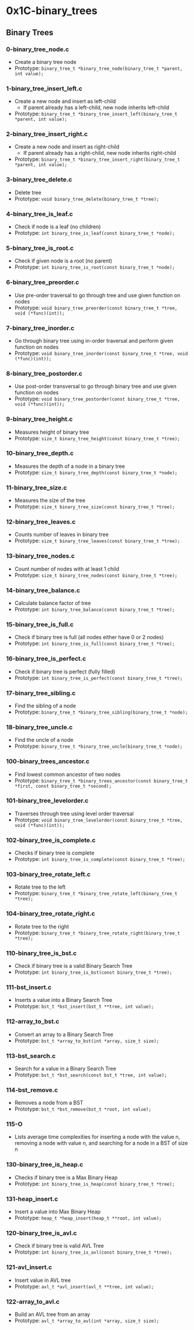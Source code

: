 # 0x1C-binary_trees

## Binary Trees
### 0-binary_tree_node.c
* Create a binary tree node
* Prototype: `binary_tree_t *binary_tree_node(binary_tree_t *parent, int value);`

### 1-binary_tree_insert_left.c
* Create a new node and insert as left-child
  * If parent already has a left-child, new node inherits left-child
* Prototype: `binary_tree_t *binary_tree_insert_left(binary_tree_t *parent, int value);`

### 2-binary_tree_insert_right.c
* Create a new node and insert as right-child
  * If parent already has a right-child, new node inherits right-child
* Prototype: `binary_tree_t *binary_tree_insert_right(binary_tree_t *parent, int value);`

### 3-binary_tree_delete.c
* Delete tree
* Prototype: `void binary_tree_delete(binary_tree_t *tree);`

### 4-binary_tree_is_leaf.c
* Check if node is a leaf (no children)
* Prototype: `int binary_tree_is_leaf(const binary_tree_t *node);`

### 5-binary_tree_is_root.c
* Check if given node is a root (no parent)
* Prototype: `int binary_tree_is_root(const binary_tree_t *node);`

### 6-binary_tree_preorder.c
* Use pre-order traversal to go through tree and use given function on nodes
* Prototype: `void binary_tree_preorder(const binary_tree_t *tree, void (*func)(int));`

### 7-binary_tree_inorder.c
* Go through binary tree using in-order traversal and perform given function on nodes
* Prototype: `void binary_tree_inorder(const binary_tree_t *tree, void (*func)(int));`

### 8-binary_tree_postorder.c
* Use post-order transversal to go through binary tree and use given function on nodes
* Prototype: `void binary_tree_postorder(const binary_tree_t *tree, void (*func)(int));`

### 9-binary_tree_height.c
* Measures height of binary tree
* Prototype: `size_t binary_tree_height(const binary_tree_t *tree);`

### 10-binary_tree_depth.c
* Measures the depth of a node in a binary tree
* Prototype: `size_t binary_tree_depth(const binary_tree_t *node);`

### 11-binary_tree_size.c
* Measures the size of the tree
* Prototype: `size_t binary_tree_size(const binary_tree_t *tree);`

### 12-binary_tree_leaves.c
* Counts number of leaves in binary tree
* Prototype: `size_t binary_tree_leaves(const binary_tree_t *tree);`

### 13-binary_tree_nodes.c
* Count number of nodes with at least 1 child
* Prototype: `size_t binary_tree_nodes(const binary_tree_t *tree);`

### 14-binary_tree_balance.c
* Calculate balance factor of tree
* Prototype: `int binary_tree_balance(const binary_tree_t *tree);`

### 15-binary_tree_is_full.c
* Check if binary tree is full (all nodes either have 0 or 2 nodes)
* Prototype: `int binary_tree_is_full(const binary_tree_t *tree);`

### 16-binary_tree_is_perfect.c
* Check if binary tree is perfect (fully filled)
* Prototype: `int binary_tree_is_perfect(const binary_tree_t *tree);`

### 17-binary_tree_sibling.c
* Find the sibling of a node
* Prototype: `binary_tree_t *binary_tree_sibling(binary_tree_t *node);`

### 18-binary_tree_uncle.c
* Find the uncle of a node
* Prototype: `binary_tree_t *binary_tree_uncle(binary_tree_t *node);`

### 100-binary_trees_ancestor.c
* Find lowest common ancestor of two nodes
* Prototype: `binary_tree_t *binary_trees_ancestor(const binary_tree_t *first, const binary_tree_t *second);`

### 101-binary_tree_levelorder.c
* Traverses through tree using level order traversal
* Prototype: `void binary_tree_levelorder(const binary_tree_t *tree, void (*func)(int));`

### 102-binary_tree_is_complete.c
* Checks if binary tree is complete
* Prototype: `int binary_tree_is_complete(const binary_tree_t *tree);`

### 103-binary_tree_rotate_left.c
* Rotate tree to the left
* Prototype: `binary_tree_t *binary_tree_rotate_left(binary_tree_t *tree);`

### 104-binary_tree_rotate_right.c
* Rotate tree to the right
* Prototype: `binary_tree_t *binary_tree_rotate_right(binary_tree_t *tree);`

### 110-binary_tree_is_bst.c
* Check if binary tree is a valid Binary Search Tree
* Prototype: `int binary_tree_is_bst(const binary_tree_t *tree);`

### 111-bst_insert.c
* Inserts a value into a Binary Search Tree
* Prototype: `bst_t *bst_insert(bst_t **tree, int value);`

### 112-array_to_bst.c
* Convert an array to a Binary Search Tree
* Prototype: `bst_t *array_to_bst(int *array, size_t size);`

### 113-bst_search.c
* Search for a value in a Binary Search Tree
* Prototype: `bst_t *bst_search(const bst_t *tree, int value);`

### 114-bst_remove.c
* Removes a node from a BST
* Prototype: `bst_t *bst_remove(bst_t *root, int value);`

### 115-O
* Lists average time complexities for inserting a node with the value n, removing a node with value n, and searching for a node in a BST of size n

### 130-binary_tree_is_heap.c
* Checks if binary tree is a Max Binary Heap
* Prototype: `int binary_tree_is_heap(const binary_tree_t *tree);`

### 131-heap_insert.c
* Insert a value into Max Binary Heap
* Prototype: `heap_t *heap_insert(heap_t **root, int value);`

### 120-binary_tree_is_avl.c
* Check if binary tree is valid AVL Tree
* Prototype: `int binary_tree_is_avl(const binary_tree_t *tree);`

### 121-avl_insert.c
* Insert value in AVL tree
* Prototype: `avl_t *avl_insert(avl_t **tree, int value);`

### 122-array_to_avl.c
* Build an AVL tree from an array
* Prototype: `avl_t *array_to_avl(int *array, size_t size);`

